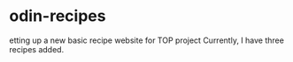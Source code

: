 # odin-recipes
etting up a new basic recipe website for TOP project
Currently, I have three recipes added.
